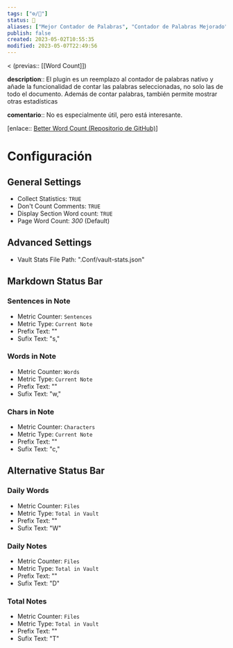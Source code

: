 ```yaml
---
tags: ["⚙️/🔌"]
status: 🔳
aliases: ["Mejor Contador de Palabras", "Contador de Palabras Mejorado"]
publish: false
created: 2023-05-02T10:55:35
modified: 2023-05-07T22:49:56
---
```


< (previas:: [[Word Count]])

**description**:: El plugin es un reemplazo al contador de palabras nativo y añade la funcionalidad de contar las palabras seleccionadas, no solo las de todo el documento. Además de contar palabras, también permite mostrar otras estadísticas

**comentario**:: No es especialmente útil, pero está interesante.

[enlace:: [Better Word Count (Repositorio de GitHub)](https://github.com/lukeleppan/better-word-count)]

# Configuración

## General Settings

- Collect Statistics: `TRUE`
- Don't Count Comments: `TRUE`
- Display Section Word count: `TRUE`
- Page Word Count: *300* (Default)

## Advanced Settings

- Vault Stats File Path: ".Conf/vault-stats.json"

## Markdown Status Bar

### Sentences in Note

- Metric Counter: `Sentences`
- Metric Type: `Current Note`
- Prefix Text: ""
- Sufix Text: "s,"

### Words in Note

- Metric Counter: `Words`
- Metric Type: `Current Note`
- Prefix Text: ""
- Sufix Text: "w,"

### Chars in Note

- Metric Counter: `Characters`
- Metric Type: `Current Note`
- Prefix Text: ""
- Sufix Text: "c,"

## Alternative Status Bar

### Daily Words

- Metric Counter: `Files`
- Metric Type: `Total in Vault`
- Prefix Text: ""
- Sufix Text: "W"

### Daily Notes

- Metric Counter: `Files`
- Metric Type: `Total in Vault`
- Prefix Text: ""
- Sufix Text: "D"

### Total Notes

- Metric Counter: `Files`
- Metric Type: `Total in Vault`
- Prefix Text: ""
- Sufix Text: "T"
